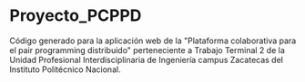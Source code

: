 # Proyecto_PCPPD
Código generado para la aplicación web de la "Plataforma colaborativa para el pair programming distribuido" perteneciente a Trabajo Terminal 2 de la Unidad Profesional Interdisciplinaria de Ingeniería campus Zacatecas del Instituto Politécnico Nacional.

